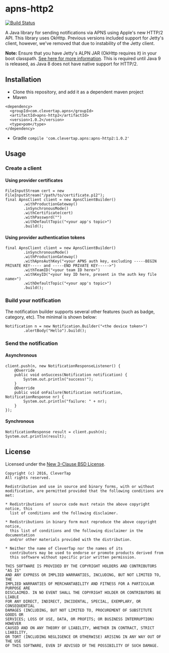 # apns-http2

[![Build Status](https://travis-ci.org/CleverTap/apns-http2.svg?branch=master)](https://travis-ci.org/CleverTap/apns-http2)

A Java library for sending notifications via APNS using Apple's new HTTP/2 API.
This library uses OkHttp.
Previous versions included support for Jetty's client,
however, we've removed that due to instability of the Jetty client.

**Note:** Ensure that you have Jetty's ALPN JAR (OkHttp requires it) in your boot classpath. [See here for more information](http://www.eclipse.org/jetty/documentation/current/alpn-chapter.html).
This is required until Java 9 is released, as Java 8 does not have native support for HTTP/2.

## Installation
- Clone this repository, and add it as a dependent maven project
- Maven
```
<dependency>
  <groupId>com.clevertap.apns</groupId>
  <artifactId>apns-http2</artifactId>
  <version>1.0.2</version>
  <type>pom</type>
</dependency>
```
- Gradle
`compile 'com.clevertap.apns:apns-http2:1.0.2'`

## Usage

### Create a client

#### Using provider certificates

```
FileInputStream cert = new FileInputStream("/path/to/certificate.p12");
final ApnsClient client = new ApnsClientBuilder()
        .withProductionGateway()
        .inSynchronousMode()
        .withCertificate(cert)
        .withPassword("")
        .withDefaultTopic("<your app's topic>")
        .build();
```

#### Using provider authentication tokens
```
final ApnsClient client = new ApnsClientBuilder()
        .inSynchronousMode()
        .withProductionGateway()
        .withApnsAuthKey("<your APNS auth key, excluding -----BEGIN PRIVATE KEY----- and -----END PRIVATE KEY----->")
        .withTeamID("<your team ID here>")
        .withKeyID("<your key ID here, present in the auth key file name>")
        .withDefaultTopic("<your app's topic>")
        .build();
```

### Build your notification
The notification builder supports several other features (such as badge, category, etc).
The minimal is shown below:

```
Notification n = new Notification.Builder("<the device token>")
        .alertBody("Hello").build();

```

### Send the notification

#### Asynchronous
 
```
client.push(n, new NotificationResponseListener() {
    @Override
    public void onSuccess(Notification notification) {
        System.out.println("success!");
    }
    @Override
    public void onFailure(Notification notification, NotificationResponse nr) {
        System.out.println("failure: " + nr);
    }
});
```

#### Synchronous

```
NotificationResponse result = client.push(n);
System.out.println(result);
```

## License
Licensed under the [New 3-Clause BSD License](http://opensource.org/licenses/BSD-3-Clause).

```
Copyright (c) 2016, CleverTap
All rights reserved.

Redistribution and use in source and binary forms, with or without
modification, are permitted provided that the following conditions are met:

* Redistributions of source code must retain the above copyright notice, this
  list of conditions and the following disclaimer.

* Redistributions in binary form must reproduce the above copyright notice,
  this list of conditions and the following disclaimer in the documentation
  and/or other materials provided with the distribution.

* Neither the name of CleverTap nor the names of its
  contributors may be used to endorse or promote products derived from
  this software without specific prior written permission.

THIS SOFTWARE IS PROVIDED BY THE COPYRIGHT HOLDERS AND CONTRIBUTORS "AS IS"
AND ANY EXPRESS OR IMPLIED WARRANTIES, INCLUDING, BUT NOT LIMITED TO, THE
IMPLIED WARRANTIES OF MERCHANTABILITY AND FITNESS FOR A PARTICULAR PURPOSE ARE
DISCLAIMED. IN NO EVENT SHALL THE COPYRIGHT HOLDER OR CONTRIBUTORS BE LIABLE
FOR ANY DIRECT, INDIRECT, INCIDENTAL, SPECIAL, EXEMPLARY, OR CONSEQUENTIAL
DAMAGES (INCLUDING, BUT NOT LIMITED TO, PROCUREMENT OF SUBSTITUTE GOODS OR
SERVICES; LOSS OF USE, DATA, OR PROFITS; OR BUSINESS INTERRUPTION) HOWEVER
CAUSED AND ON ANY THEORY OF LIABILITY, WHETHER IN CONTRACT, STRICT LIABILITY,
OR TORT (INCLUDING NEGLIGENCE OR OTHERWISE) ARISING IN ANY WAY OUT OF THE USE
OF THIS SOFTWARE, EVEN IF ADVISED OF THE POSSIBILITY OF SUCH DAMAGE.
```
